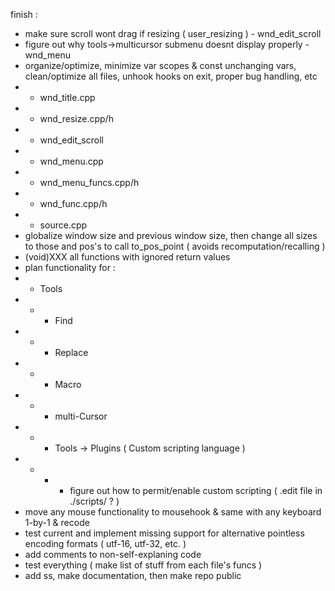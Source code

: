 finish :
- make sure scroll wont drag if resizing ( user_resizing ) - wnd_edit_scroll
- figure out why tools->multicursor submenu doesnt display properly - wnd_menu
- organize/optimize, minimize var scopes & const unchanging vars, clean/optimize all files, unhook hooks on exit, proper bug handling, etc
- - wnd_title.cpp
- - wnd_resize.cpp/h
- - wnd_edit_scroll
- - wnd_menu.cpp
- - wnd_menu_funcs.cpp/h
- - wnd_func.cpp/h
- - source.cpp
- globalize window size and previous window size, then change all sizes to those and pos's to call to_pos_point ( avoids recomputation/recalling )
- (void)XXX all functions with ignored return values
- plan functionality for :
- - Tools
- - - Find
- - - Replace
- - - Macro
- - - multi-Cursor
- - - Tools -> Plugins ( Custom scripting language )
- - - - figure out how to permit/enable custom scripting ( .edit file in ./scripts/ ? )
- move any mouse functionality to mousehook & same with any keyboard 1-by-1 & recode
- test current and implement missing support for alternative pointless encoding formats ( utf-16, utf-32, etc. )
- add comments to non-self-explaning code
- test everything ( make list of stuff from each file's funcs )
- add ss, make documentation, then make repo public